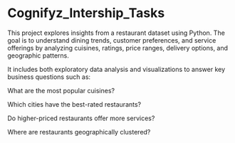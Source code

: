 # Cognifyz_Intership_Tasks
This project explores insights from a restaurant dataset using Python. The goal is to understand dining trends, customer preferences, and service offerings by analyzing cuisines, ratings, price ranges, delivery options, and geographic patterns.

It includes both exploratory data analysis and visualizations to answer key business questions such as:

What are the most popular cuisines?

Which cities have the best-rated restaurants?

Do higher-priced restaurants offer more services?

Where are restaurants geographically clustered?
